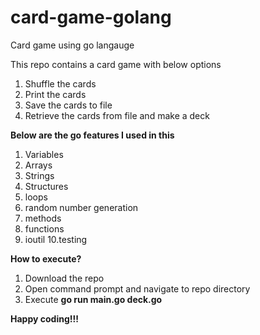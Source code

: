 # card-game-golang
Card game using go langauge

This repo contains a card game with below options
1. Shuffle the cards
2. Print the cards
3. Save the cards to file
4. Retrieve the cards from file and make a deck

**Below are the go features I used in this**

1. Variables
2. Arrays
3. Strings
4. Structures
5. loops
6. random number generation
7. methods
8. functions
9. ioutil
10.testing 

**How to execute?**
1. Download the repo
2. Open command prompt and navigate to repo directory
3. Execute **go run main.go deck.go**

**Happy coding!!!**
